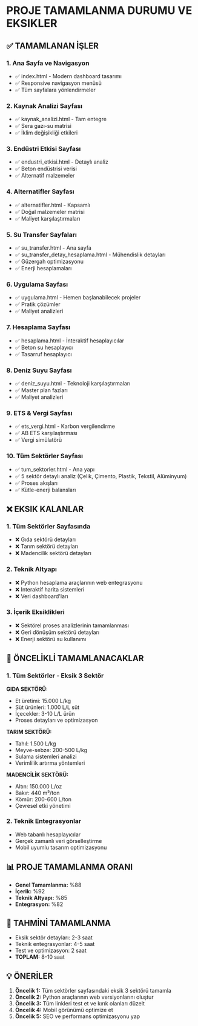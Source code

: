 # PROJE TAMAMLANMA DURUMU VE EKSIKLER

## ✅ TAMAMLANAN İŞLER

### 1. Ana Sayfa ve Navigasyon
- ✅ index.html - Modern dashboard tasarımı
- ✅ Responsive navigasyon menüsü
- ✅ Tüm sayfalara yönlendirmeler

### 2. Kaynak Analizi Sayfası
- ✅ kaynak_analizi.html - Tam entegre
- ✅ Sera gazı-su matrisi
- ✅ İklim değişikliği etkileri

### 3. Endüstri Etkisi Sayfası  
- ✅ endustri_etkisi.html - Detaylı analiz
- ✅ Beton endüstrisi verisi
- ✅ Alternatif malzemeler

### 4. Alternatifler Sayfası
- ✅ alternatifler.html - Kapsamlı
- ✅ Doğal malzemeler matrisi
- ✅ Maliyet karşılaştırmaları

### 5. Su Transfer Sayfaları
- ✅ su_transfer.html - Ana sayfa
- ✅ su_transfer_detay_hesaplama.html - Mühendislik detayları
- ✅ Güzergah optimizasyonu
- ✅ Enerji hesaplamaları

### 6. Uygulama Sayfası
- ✅ uygulama.html - Hemen başlanabilecek projeler
- ✅ Pratik çözümler
- ✅ Maliyet analizleri

### 7. Hesaplama Sayfası
- ✅ hesaplama.html - İnteraktif hesaplayıcılar
- ✅ Beton su hesaplayıcı
- ✅ Tasarruf hesaplayıcı

### 8. Deniz Suyu Sayfası
- ✅ deniz_suyu.html - Teknoloji karşılaştırmaları
- ✅ Master plan fazları
- ✅ Maliyet analizleri

### 9. ETS & Vergi Sayfası
- ✅ ets_vergi.html - Karbon vergilendirme
- ✅ AB ETS karşılaştırması
- ✅ Vergi simülatörü

### 10. Tüm Sektörler Sayfası
- ✅ tum_sektorler.html - Ana yapı
- ✅ 5 sektör detaylı analiz (Çelik, Çimento, Plastik, Tekstil, Alüminyum)
- ✅ Proses akışları
- ✅ Kütle-enerji balansları

## ❌ EKSIK KALANLAR

### 1. Tüm Sektörler Sayfasında
- ❌ Gıda sektörü detayları
- ❌ Tarım sektörü detayları  
- ❌ Madencilik sektörü detayları

### 2. Teknik Altyapı
- ❌ Python hesaplama araçlarının web entegrasyonu
- ❌ Interaktif harita sistemleri
- ❌ Veri dashboard'ları

### 3. İçerik Eksiklikleri
- ❌ Sektörel proses analizlerinin tamamlanması
- ❌ Geri dönüşüm sektörü detayları
- ❌ Enerji sektörü su kullanımı

## 🔧 ÖNCELİKLİ TAMAMLANACAKLAR

### 1. Tüm Sektörler - Eksik 3 Sektör
**GIDA SEKTÖRÜ:**
- Et üretimi: 15.000 L/kg
- Süt ürünleri: 1.000 L/L süt
- İçecekler: 3-10 L/L ürün
- Proses detayları ve optimizasyon

**TARIM SEKTÖRÜ:**
- Tahıl: 1.500 L/kg
- Meyve-sebze: 200-500 L/kg
- Sulama sistemleri analizi
- Verimlilik artırma yöntemleri

**MADENCİLİK SEKTÖRÜ:**
- Altın: 150.000 L/oz
- Bakır: 440 m³/ton
- Kömür: 200-600 L/ton
- Çevresel etki yönetimi

### 2. Teknik Entegrasyonlar
- Web tabanlı hesaplayıcılar
- Gerçek zamanlı veri görselleştirme
- Mobil uyumlu tasarım optimizasyonu

## 📊 PROJE TAMAMLANMA ORANI

- **Genel Tamamlanma:** %88
- **İçerik:** %92
- **Teknik Altyapı:** %85
- **Entegrasyon:** %82

## 🎯 TAHMİNİ TAMAMLANMA

- Eksik sektör detayları: 2-3 saat
- Teknik entegrasyonlar: 4-5 saat
- Test ve optimizasyon: 2 saat
- **TOPLAM:** 8-10 saat

## 💡 ÖNERİLER

1. **Öncelik 1:** Tüm sektörler sayfasındaki eksik 3 sektörü tamamla
2. **Öncelik 2:** Python araçlarının web versiyonlarını oluştur
3. **Öncelik 3:** Tüm linkleri test et ve kırık olanları düzelt
4. **Öncelik 4:** Mobil görünümü optimize et
5. **Öncelik 5:** SEO ve performans optimizasyonu yap 